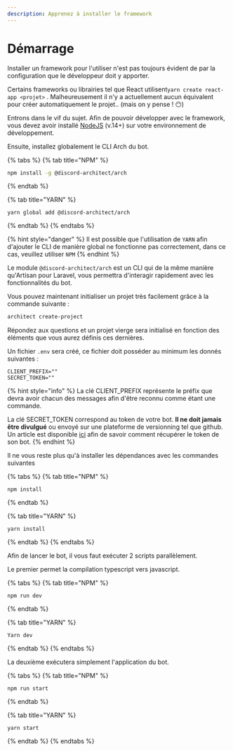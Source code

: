 ```yaml
---
description: Apprenez à installer le framework
---
```


# Démarrage

Installer un framework pour l'utiliser n'est pas toujours évident de par la configuration que le développeur doit y apporter.

Certains frameworks ou librairies tel que React utilisent`yarn create react-app <projet>` . Malheureusement il n'y a actuellement aucun équivalent pour créer automatiquement le projet..  \(mais on y pense ! 😶\)

Entrons dans le vif du sujet. Afin de pouvoir développer avec le framework, vous devez avoir installé [NodeJS](https://nodejs.org/en) \(v.14+\) sur votre environnement de développement.

Ensuite, installez globalement le CLI Arch du bot.

{% tabs %}
{% tab title="NPM" %}
```bash
npm install -g @discord-architect/arch
```
{% endtab %}

{% tab title="YARN" %}
```
yarn global add @discord-architect/arch
```
{% endtab %}
{% endtabs %}

{% hint style="danger" %}
Il est possible que l'utilisation de `YARN` afin d'ajouter le CLI de manière global ne fonctionne pas correctement, dans ce cas, veuillez utiliser `NPM`
{% endhint %}

Le module `@discord-architect/arch` est un CLI qui de la même manière qu'Artisan pour Laravel, vous permettra d'interagir rapidement avec les fonctionnalités du bot.

Vous pouvez maintenant initialiser un projet très facilement grâce à la commande suivante :

```bash
architect create-project
```

Répondez aux questions et un projet vierge sera initialisé en fonction des éléments que vous aurez définis ces dernières.

Un fichier `.env` sera créé, ce fichier doit posséder au minimum les donnés suivantes :

```text
CLIENT_PREFIX=""
SECRET_TOKEN=""
```

{% hint style="info" %}
La clé CLIENT\_PREFIX représente le préfix que devra avoir chacun des messages afin d'être reconnu comme étant une commande.

La clé SECRET\_TOKEN correspond au token de votre bot. **Il ne doit jamais être divulgué** ou envoyé sur une plateforme de versionning tel que github. Un article est disponible [ici](https://github.com/reactiflux/discord-irc/wiki/Creating-a-discord-bot-&-getting-a-token) afin de savoir comment récupérer le token de son bot.
{% endhint %}

Il ne vous reste plus qu'à installer les dépendances avec les commandes suivantes

{% tabs %}
{% tab title="NPM" %}
```text
npm install
```
{% endtab %}

{% tab title="YARN" %}
```
yarn install
```
{% endtab %}
{% endtabs %}

Afin de lancer le bot, il vous faut exécuter 2 scripts parallèlement.

Le premier permet la compilation typescript vers javascript.

{% tabs %}
{% tab title="NPM" %}
```text
npm run dev
```
{% endtab %}

{% tab title="YARN" %}
```
Yarn dev
```
{% endtab %}
{% endtabs %}

La deuxième exécutera simplement l'application du bot.

{% tabs %}
{% tab title="NPM" %}
```text
npm run start
```
{% endtab %}

{% tab title="YARN" %}
```
yarn start
```
{% endtab %}
{% endtabs %}

